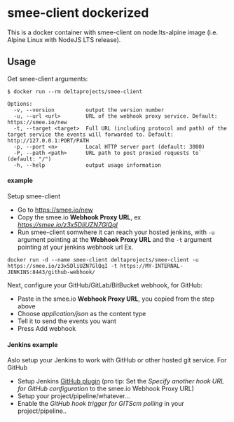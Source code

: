# smee-client dockerized
This is a docker container with smee-client on node:lts-alpine image (i.e. Alpine Linux with NodeJS LTS release).

## Usage

Get smee-client arguments:
```
$ docker run --rm deltaprojects/smee-client

Options:
  -v, --version          output the version number
  -u, --url <url>        URL of the webhook proxy service. Default: https://smee.io/new
  -t, --target <target>  Full URL (including protocol and path) of the target service the events will forwarded to. Default: http://127.0.0.1:PORT/PATH
  -p, --port <n>         Local HTTP server port (default: 3000)
  -P, --path <path>      URL path to post proxied requests to` (default: "/")
  -h, --help             output usage information
```


#### example
Setup smee-client

- Go to https://smee.io/new
- Copy the smee.io **Webhook Proxy URL**, ex *https://smee.io/z3x5DliUZN7GlQqI*
- Run smee-client somwhere it can reach your hosted jenkins, with `-u` argument pointing at the **Webhook Proxy URL** and the `-t` argument pointing at your jenkins webhook url
Ex.
```
docker run -d --name smee-client deltaprojects/smee-client -u https://smee.io/z3x5DliUZN7GlQqI -t https://MY-INTERNAL-JENKINS:8443/github-webhook/
```

Next, configure your GitHub/GitLab/BitBucket webhook, for GitHub:

- Paste in the smee.io **Webhook Proxy URL**, you copied from the step above
- Choose *application/json* as the content type
- Tell it to send the events you want
- Press Add webhook

#### Jenkins example
Aslo setup your Jenkins to work with GitHub or other hosted git service.
For GitHub
- Setup Jenkins [GitHub plugin](https://plugins.jenkins.io/github) (pro tip: Set the *Specify another hook URL for GitHub configuration* to the smee.io Webhook Proxy URL)
- Setup your project/pipeline/whatever...
- Enable the *GitHub hook trigger for GITScm polling* in your project/pipeline..
